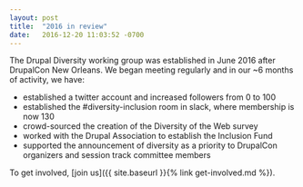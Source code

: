 ```yaml
---
layout: post
title:  "2016 in review"
date:   2016-12-20 11:03:52 -0700
---
```

The Drupal Diversity working group was established in June 2016 after DrupalCon New Orleans.  We began meeting regularly and in our ~6 months of activity, we have:

- established a twitter account and increased followers from 0 to 100
- established the #diversity-inclusion room in slack, where membership is now 130
- crowd-sourced the creation of the Diversity of the Web survey
- worked with the Drupal Association to establish the Inclusion Fund
- supported the announcement of diversity as a priority to DrupalCon organizers and session track committee members

To get involved, [join us]({{ site.baseurl }}{% link get-involved.md %}).
